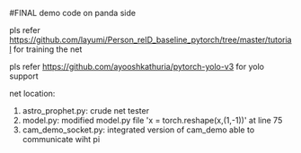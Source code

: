 #FINAL demo code on panda side 

pls refer https://github.com/layumi/Person_reID_baseline_pytorch/tree/master/tutorial for training the net 

pls refer https://github.com/ayooshkathuria/pytorch-yolo-v3 for yolo support

net location: 

1. astro_prophet.py: crude net tester
2. model.py: modified model.py file  'x = torch.reshape(x,(1,-1))' at line 75
3. cam_demo_socket.py: integrated version of cam_demo able to communicate wiht pi


